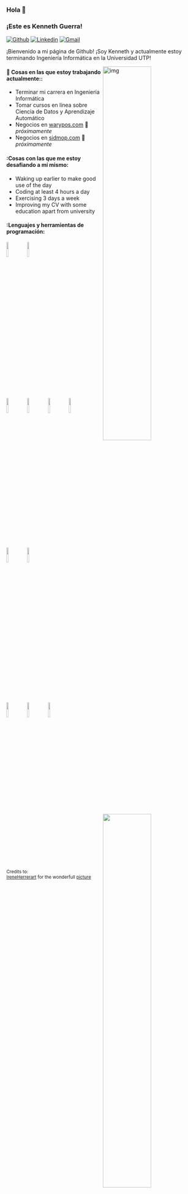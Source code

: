 ### Hola 👋 
### ¡Este es Kenneth Guerra!

[![Github](https://img.shields.io/badge/-Github-000?style=flat&logo=Github&logoColor=white)](https://github.com/Kennethguerra3)
[![Linkedin](https://img.shields.io/badge/-LinkedIn-blue?style=flat&logo=Linkedin&logoColor=white)](https://www.linkedin.com/in/kennethguerras/)
[![Gmail](https://img.shields.io/badge/-Gmail-c14438?style=flat&logo=Gmail&logoColor=white)](mailto:kenneth.guerras@gmail.com)

¡Bienvenido a mi página de Github! ¡Soy Kenneth y actualmente estoy terminando Ingeniería Informática en la Universidad UTP!  

<img align="right" alt="img" src="https://warbush.com/images//GIF/Working%20chart.gif" width="50%" height="auto" />


#### 🌱  Cosas en las que estoy trabajando actualmente:: 
- Terminar mi carrera en Ingeniería Informática  
- Tomar cursos en línea sobre Ciencia de Datos y Aprendizaje Automático
- Negocios en [warypos.com](https://github.com/bi4group) 🚀 *próximamente*
- Negocios en [sidmop.com](https://github.com/bi4group) 🚀 *próximamente*



#### :Cosas con las que me estoy desafiando a mí mismo:
- Waking up earlier to make good use of the day
- Coding at least 4 hours a day
- Exercising 3 days a week
- Improving my CV with some education apart from university

#### :Lenguajes y herramientas de programación: 
<p>
	<img width="50%" align="right" src="https://github-readme-stats.vercel.app/api?username=Kennethguerra3&show_icons=true&hide_border=true" />
	<img width="50%" align="right" src="https://github-readme-stats.vercel.app/api/top-langs/?username=kennethguerra3&layout=compact&show_icons=true&hide_border=true" />
	

<code><img width="10%" src="https://www.vectorlogo.zone/logos/javascript/javascript-horizontal.svg"></code>
<code><img width="10%" src="https://www.vectorlogo.zone/logos/vercel/vercel-ar21.svg"></code>	
<br />
<code><img width="10%" src="https://www.vectorlogo.zone/logos/microsoft_powerbi/microsoft_powerbi-ar21.svg"></code>
<code><img width="10%" src="https://www.tableau.com/sites/default/files/2022-04/TableauLogo_RGB.png"></code>
<code><img width="10%" src="https://www.vectorlogo.zone/logos/oracle/oracle-ar21.svg"></code>
<code><img width="10%" src="https://www.vectorlogo.zone/logos/mysql/mysql-ar21.svg"></code>
<code><img width="10%" src="https://www.vectorlogo.zone/logos/python/python-ar21.svg"></code>
<code><img width="10%" src="https://www.vectorlogo.zone/logos/sap/sap-ar21.svg"></code>

<code><img width="10%" src="https://www.vectorlogo.zone/logos/mapbox/mapbox-ar21.svg"></code>
<code><img width="10%" src="https://www.vectorlogo.zone/logos/qgis/qgis-ar21.svg"></code>
<code><img width="10%" src="https://www.pitneybowes.com/content/dam/pitneybowes/us/en/100/pitney-bowes-100-logo/pb_logo_color.png"></code>
	
<br />
</p>

<sub>Credits to: <br/>[IreneHerrerart](https://www.artstation.com/ireneherrera) for the wonderfull [picture](https://github.com/FernandoRoldan93/FernandoRoldan93/blob/master/cover_image.jpg)</sub>
